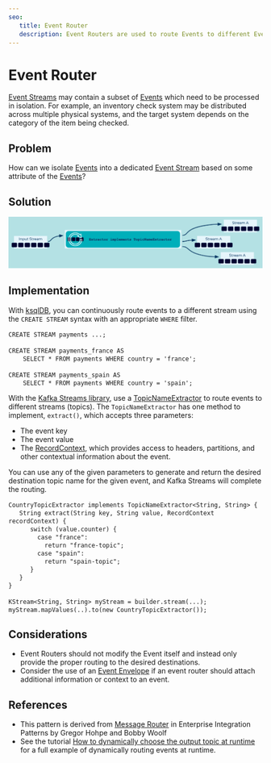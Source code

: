 ```yaml
---
seo:
   title: Event Router
   description: Event Routers are used to route Events to different Event Streams based on data or metadata values contained in each Event. 
---
```


# Event Router
[Event Streams](../event-stream/event-stream.md) may contain a subset of [Events](../event/event.md) which need to be processed in isolation. For example, an inventory check system may be distributed across multiple physical systems, and the target system depends on the category of the item being checked. 

## Problem
How can we isolate [Events](../event/event.md) into a dedicated [Event Stream](../event-stream/event-stream.md) based on some attribute of the [Events](../event/event.md)?

## Solution
![event-router](../img/event-router.png)

## Implementation
With [ksqlDB](https://ksqldb.io/), you can continuously route events to a different stream using the `CREATE STREAM` syntax with an appropriate `WHERE` filter.

```
CREATE STREAM payments ...;

CREATE STREAM payments_france AS
    SELECT * FROM payments WHERE country = 'france';

CREATE STREAM payments_spain AS
    SELECT * FROM payments WHERE country = 'spain';
```

With the [Kafka Streams library](https://kafka.apache.org/documentation/streams/), use a [TopicNameExtractor](https://kafka.apache.org/28/javadoc/org/apache/kafka/streams/processor/TopicNameExtractor.html) to route events to different streams (topics).  The `TopicNameExtractor` has one method to implement, `extract()`, which accepts three parameters:

- The event key
- The event value
- The [RecordContext](https://kafka.apache.org/28/javadoc/org/apache/kafka/streams/processor/RecordContext.html), which provides access to headers, partitions, and other contextual information about the event.

You can use any of the given parameters to generate and return the desired destination topic name for the given event, and Kafka Streams will complete the routing. 

```
CountryTopicExtractor implements TopicNameExtractor<String, String> {
   String extract(String key, String value, RecordContext recordContext) {
      switch (value.counter) {
        case "france":
          return "france-topic";
        case "spain":
          return "spain-topic";
      }
   }
}

KStream<String, String> myStream = builder.stream(...);
myStream.mapValues(..).to(new CountryTopicExtractor());
```

## Considerations
* Event Routers should not modify the Event itself and instead only provide the proper routing to the desired destinations.
* Consider the use of an [Event Envelope](../event/event-envelope.md) if an event router should attach additional information or context to an event.

## References
* This pattern is derived from [Message Router](https://www.enterpriseintegrationpatterns.com/patterns/messaging/MessageRouter.html) in Enterprise Integration Patterns by Gregor Hohpe and Bobby Woolf
* See the tutorial [How to dynamically choose the output topic at runtime](https://kafka-tutorials.confluent.io/dynamic-output-topic/kstreams.html) for a full example of dynamically routing events at runtime.
